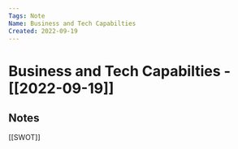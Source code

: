 ```yaml
---
Tags: Note
Name: Business and Tech Capabilties
Created: 2022-09-19
---
```

# Business and Tech Capabilties - [[2022-09-19]]
## Notes
[[SWOT]]
